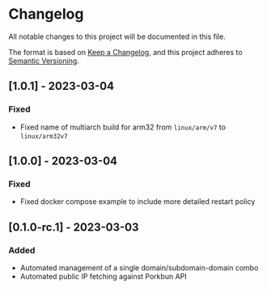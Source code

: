 # Changelog

All notable changes to this project will be documented in this file.

The format is based on [Keep a Changelog](https://keepachangelog.com/en/1.0.0/),
and this project adheres to [Semantic Versioning](https://semver.org/spec/v2.0.0.html).

## [1.0.1] - 2023-03-04

### Fixed

- Fixed name of multiarch build for arm32 from `linux/arm/v7` to `linux/arm32v7`

## [1.0.0] - 2023-03-04

### Fixed

- Fixed docker compose example to include more detailed restart policy

## [0.1.0-rc.1] - 2023-03-03

### Added

- Automated management of a single domain/subdomain-domain combo
- Automated public IP fetching against Porkbun API
